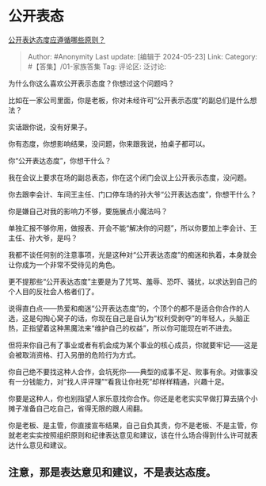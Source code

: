 # 公开表态
[公开表达态度应遵循哪些原则？](https://www.zhihu.com/question/655962167/answer/3505942738)

> Author: #Anonymity
> Last update: [编辑于 2024-05-23]
> Link:
> Category: #【答集】/01-家族答集 
> Tag: 
> 评论区:
> 泛讨论:

为什么你这么喜欢公开表示态度？你想过这个问题吗？

比如在一家公司里面，你是老板，你对未经许可“公开表示态度”的副总们是什么想法？

实话跟你说，没有好果子。

你有态度，你想影响结果，没问题，你来跟我说，拍桌子都可以。

你“公开表达态度”，你想干什么？

我在会议上要求在场的副总表态，你在这个闭门会议上公开表示态度，没问题。

你去跟李会计、车间王主任、门口停车场的孙大爷“公开表达态度”，你想干什么？

你是嫌自己对我的影响力不够，要施展点小魔法吗？

单独汇报不够你用，做报表、开会不能“解决你的问题”，所以你要加上李会计、王主任、孙大爷，是吗？

我都不谈任何别的注意事项，光是这种对“公开表达态度”的痴迷和执着，本身就会让你成为一个非常不受待见的角色。

更不提那些“公开表达态度”主要是为了咒骂、羞辱、恐吓、骚扰，以求达到自己的个人目的反社会人格者们了。

说得直白点——热爱和痴迷“公开表达态度”的，个顶个的都不是适合你合作的人选，这是句掏心窝子的话，你现在自己是自认为“权利受剥夺”的年轻人，头脑正热，正指望着这种黑魔法来“维护自己的权益”，所以你可能现在听不进去。

但将来你自己有了事业或者有机会成为某个事业的核心成员，你就要牢记——这是会被取消资格、打入另册的危险行为方式。

你自己绝不要找这种人合作，会坑死你——典型的成事不足、败事有余。对做事没有一分钱能力，对“找人评评理”“看我让你社死”却样样精通，兴趣十足。

你要是这种人，你也别指望人家乐意找你合作。你还是老老实实早做打算去搞个小摊子准备自己吃自己，省得无限的跟人闹翻。

你是老板、是主管，你直接宣布结果，自己自负其责，你不是老板、不是主管，你就老老实实按照组织原则和纪律表达意见和建议，该在什么场合得到什么许可就表达什么意见和建议。

## **注意，那是表达意见和建议，不是表达态度。** ##